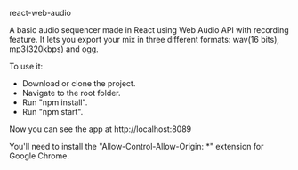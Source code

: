 react-web-audio

A basic audio sequencer made in React using Web Audio API with recording feature. It lets you export your mix in three different formats: wav(16 bits), mp3(320kbps) and ogg.

To use it:
- Download or clone the project.
- Navigate to the root folder.
- Run "npm install".
- Run "npm start".

Now you can see the app at http://localhost:8089

You'll need to install the "Allow-Control-Allow-Origin: *" extension for Google Chrome.
